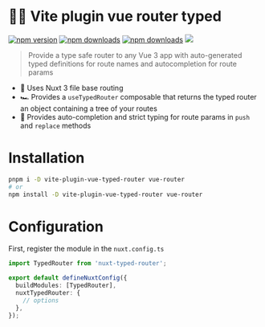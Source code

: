 # 🚗🚦 Vite plugin vue router typed

[npm-version-src]: https://img.shields.io/npm/v/vite-plugin-vue-router-typed.svg
[npm-version-href]: https://www.npmjs.com/package/vite-plugin-vue-router-typed
[npm-downloads-src]: https://img.shields.io/npm/dm/vite-plugin-vue-router-typed.svg
[npm-total-downloads-src]: https://img.shields.io/npm/dt/vite-plugin-vue-router-typed.svg
[npm-downloads-href]: https://www.npmjs.com/package/vite-plugin-vue-router-typed

[![npm version][npm-version-src]][npm-version-href]
[![npm downloads][npm-downloads-src]][npm-downloads-href]
[![npm downloads][npm-total-downloads-src]][npm-downloads-href]
<img src='https://img.shields.io/npm/l/simple-graphql-to-typescript.svg'>

> Provide a type safe router to any Vue 3 app with auto-generated typed definitions for route names and autocompletion for route params

- 🔺 Uses Nuxt 3 file base routing
- 🏎 Provides a `useTypedRouter` composable that returns the typed router an object containing a tree of your routes
- 🚦 Provides auto-completion and strict typing for route params in `push` and `replace` methods

# Installation


```bash
pnpm i -D vite-plugin-vue-typed-router vue-router
# or
npm install -D vite-plugin-vue-typed-router vue-router
```

# Configuration

First, register the module in the `nuxt.config.ts`

```ts
import TypedRouter from 'nuxt-typed-router';

export default defineNuxtConfig({
  buildModules: [TypedRouter],
  nuxtTypedRouter: {
    // options
  },
});
```